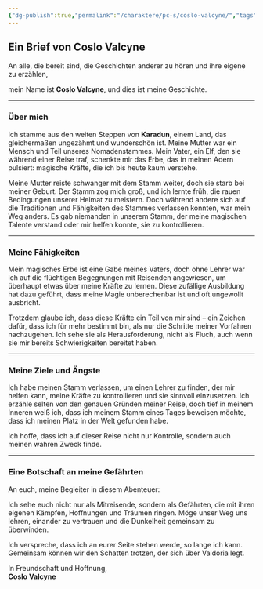```yaml
---
{"dg-publish":true,"permalink":"/charaktere/pc-s/coslo-valcyne/","tags":["PC","DND","Max"],"created":"2025-01-14T17:41:58.907+01:00","updated":"2025-02-02T20:11:18.587+01:00"}
---
```


## Ein Brief von Coslo Valcyne


An alle, die bereit sind, die Geschichten anderer zu hören und ihre eigene zu erzählen,

mein Name ist **Coslo Valcyne**, und dies ist meine Geschichte.

---

### Über mich

Ich stamme aus den weiten Steppen von **Karadun**, einem Land, das gleichermaßen ungezähmt und wunderschön ist. Meine Mutter war ein Mensch und Teil unseres Nomadenstammes. Mein Vater, ein Elf, den sie während einer Reise traf, schenkte mir das Erbe, das in meinen Adern pulsiert: magische Kräfte, die ich bis heute kaum verstehe.

Meine Mutter reiste schwanger mit dem Stamm weiter, doch sie starb bei meiner Geburt. Der Stamm zog mich groß, und ich lernte früh, die rauen Bedingungen unserer Heimat zu meistern. Doch während andere sich auf die Traditionen und Fähigkeiten des Stammes verlassen konnten, war mein Weg anders. Es gab niemanden in unserem Stamm, der meine magischen Talente verstand oder mir helfen konnte, sie zu kontrollieren.

---

### Meine Fähigkeiten

Mein magisches Erbe ist eine Gabe meines Vaters, doch ohne Lehrer war ich auf die flüchtigen Begegnungen mit Reisenden angewiesen, um überhaupt etwas über meine Kräfte zu lernen. Diese zufällige Ausbildung hat dazu geführt, dass meine Magie unberechenbar ist und oft ungewollt ausbricht.

Trotzdem glaube ich, dass diese Kräfte ein Teil von mir sind – ein Zeichen dafür, dass ich für mehr bestimmt bin, als nur die Schritte meiner Vorfahren nachzugehen. Ich sehe sie als Herausforderung, nicht als Fluch, auch wenn sie mir bereits Schwierigkeiten bereitet haben.

---

### Meine Ziele und Ängste

Ich habe meinen Stamm verlassen, um einen Lehrer zu finden, der mir helfen kann, meine Kräfte zu kontrollieren und sie sinnvoll einzusetzen. Ich erzähle selten von den genauen Gründen meiner Reise, doch tief in meinem Inneren weiß ich, dass ich meinem Stamm eines Tages beweisen möchte, dass ich meinen Platz in der Welt gefunden habe.

Ich hoffe, dass ich auf dieser Reise nicht nur Kontrolle, sondern auch meinen wahren Zweck finde.

---

### Eine Botschaft an meine Gefährten

An euch, meine Begleiter in diesem Abenteuer:

Ich sehe euch nicht nur als Mitreisende, sondern als Gefährten, die mit ihren eigenen Kämpfen, Hoffnungen und Träumen ringen. Möge unser Weg uns lehren, einander zu vertrauen und die Dunkelheit gemeinsam zu überwinden.

Ich verspreche, dass ich an eurer Seite stehen werde, so lange ich kann. Gemeinsam können wir den Schatten trotzen, der sich über Valdoria legt.

In Freundschaft und Hoffnung,  
**Coslo Valcyne**